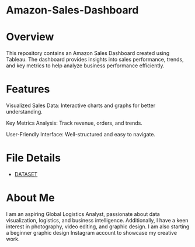 # Amazon-Sales-Dashboard
# Overview

This repository contains an Amazon Sales Dashboard created using Tableau. The dashboard provides insights into sales performance, trends, and key metrics to help analyze business performance efficiently.

# Features

Visualized Sales Data: Interactive charts and graphs for better understanding.

Key Metrics Analysis: Track revenue, orders, and trends.

User-Friendly Interface: Well-structured and easy to navigate.

# File Details
- <a href="https://github.com/Anwayarath023/Amazon-Sales-Dashboard/blob/main/Amazon%20Sales%20data_Amazon%20Sales%20data.csv">DATASET</a>

# About Me

I am an aspiring Global Logistics Analyst, passionate about data visualization, logistics, and business intelligence. Additionally, I have a keen interest in photography, video editing, and graphic design. I am also starting a beginner graphic design Instagram account to showcase my creative work.
